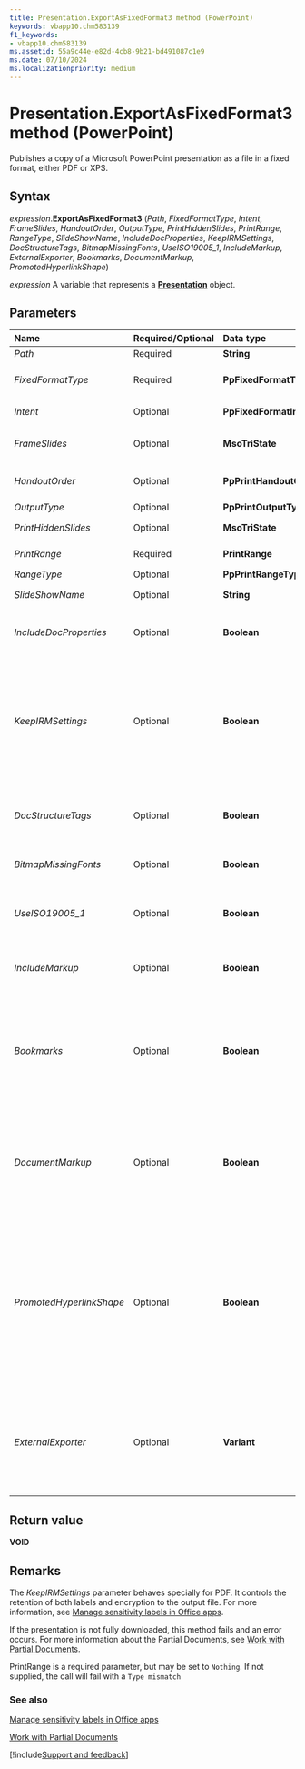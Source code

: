 ```yaml
---
title: Presentation.ExportAsFixedFormat3 method (PowerPoint)
keywords: vbapp10.chm583139
f1_keywords:
- vbapp10.chm583139
ms.assetid: 55a9c44e-e82d-4cb8-9b21-bd491087c1e9
ms.date: 07/10/2024
ms.localizationpriority: medium
---
```


# Presentation.ExportAsFixedFormat3 method (PowerPoint)

Publishes a copy of a Microsoft PowerPoint presentation as a file in a fixed format, either PDF or XPS.

## Syntax

_expression_.**ExportAsFixedFormat3** (_Path_, _FixedFormatType_, _Intent_, _FrameSlides_, _HandoutOrder_, _OutputType_, _PrintHiddenSlides_, _PrintRange_, _RangeType_, _SlideShowName_, _IncludeDocProperties_, _KeepIRMSettings_, _DocStructureTags_, _BitmapMissingFonts_, _UseISO19005_1_, _IncludeMarkup_, _ExternalExporter_, _Bookmarks_, _DocumentMarkup_, _PromotedHyperlinkShape_)

_expression_ A variable that represents a **[Presentation](PowerPoint.Presentation.md)** object.

## Parameters

|Name|Required/Optional|Data type|Description|
|:-----|:-----|:-----|:-----|
| _Path_|Required|**String**|The path for the export.|
| _FixedFormatType_|Required|**PpFixedFormatType**|The format to which the slides should be exported.|
| _Intent_|Optional|**PpFixedFormatIntent**|The purpose of the export.|
| _FrameSlides_|Optional|**MsoTriState**|Whether the slides to be exported should be bordered by a frame.|
| _HandoutOrder_|Optional|**PpPrintHandoutOrder**|The order in which the handout should be printed.|
| _OutputType_|Optional|**PpPrintOutputType**|The type of output.|
| _PrintHiddenSlides_|Optional|**MsoTriState**|Whether to print hidden slides.|
| _PrintRange_|Required|**PrintRange**|The slide range. Can be set to `Nothing` for all|
| _RangeType_|Optional|**PpPrintRangeType**|The type of slide range.|
| _SlideShowName_|Optional|**String**|The name of the slide show.|
| _IncludeDocProperties_|Optional|**Boolean**|Whether the document properties should also be exported. The default is **False**.|
| _KeepIRMSettings_|Optional|**Boolean**|Whether the IRM settings should also be exported.</br></br>If _FixedFormatType_ is _PpFixedFormatTypePDF_, this flag determines if labels and IRM settings should be exported.</br></br>The default is **True**.|
| _DocStructureTags_|Optional|**Boolean**|Whether to include document structure tags to improve document accessibility. The default is **True**.|
| _BitmapMissingFonts_|Optional|**Boolean**|Whether to include a bitmap of the text. The default is **True**.|
| _UseISO19005_1_|Optional|**Boolean**|Whether the resulting document is compliant with ISO 19005-1 (PDF/A). The default is **False**.|
| _IncludeMarkup_|Optional|**Boolean**|Whether the resulting document should include associated pen marks.|
| _Bookmarks_|Optional|**Boolean**|Whether bookmarks for each section and slide should be included in the exported document. When using this option, external exporters should not add their own bookmarks for sections or slides. The default is **True**.|
| _DocumentMarkup_|Optional|**Boolean**|Whether the **Document** tag should be included in the document structure tags. When using this option, external exporters should not add their own **Document** tag. The default is **True**.|
| _PromotedHyperlinkShape_|Optional|**Boolean**|Whether hyperlinks should be promoted to siblings of objects rather than nested within objects in document structure tags. Transparent text elements with alpha of 0 are included for the hyperlinks and external exporters should respect the alpha value so that they are not visible in the document. The default is **True**.|
| _ExternalExporter_|Optional|**Variant**|A pointer to an Office add-in that implements the **IMsoDocExporter** COM interface and allows calls to an alternate implementation of code. The default is a null pointer.|

## Return value

**VOID**

## Remarks

The _KeepIRMSettings_ parameter behaves specially for PDF. It controls the retention of both labels and encryption to the output file. For more information, see [Manage sensitivity labels in Office apps](/microsoft-365/compliance/sensitivity-labels-office-apps?view=o365-worldwide#pdf-support&preserve-view=true).

If the presentation is not fully downloaded, this method fails and an error occurs. For more information about the Partial Documents, see [Work with Partial Documents](~/powerpoint/How-to/work-with-partial-documents.md).

PrintRange is a required parameter, but may be set to `Nothing`. If not supplied, the call will fail with a `Type mismatch`

### See also
[Manage sensitivity labels in Office apps](/microsoft-365/compliance/sensitivity-labels-office-apps?view=o365-worldwide#pdf-support&preserve-view=true)

[Work with Partial Documents](~/powerpoint/How-to/work-with-partial-documents.md)

[!include[Support and feedback](~/includes/feedback-boilerplate.md)]
